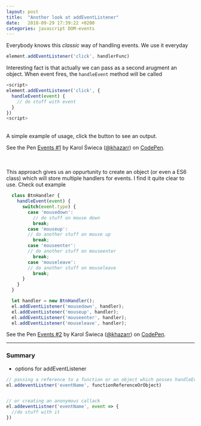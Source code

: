 ```yaml
---
layout: post
title:  "Another look at addEventListener"
date:   2018-09-29 17:39:22 +0200
categories: javascript DOM-events
---
```


Everybody knows this *classic* way of handling events. We use it everyday

```javascript
element.addEventListener('click', handlerFunc)
```

Interesting fact is that actually we can pass as a second arugment an object. When event fires, the ```handleEvent``` method will be called

```javascript
<script>
element.addEventListener('click', {
  handleEvent(event) {
    // do stuff with event
  }
})
<script>
```
<br>
A simple example of usage, click the button to see an output.

<p data-height="161" data-theme-id="0" data-slug-hash="KGwyPE" data-default-tab="result" data-user="khazarr" data-pen-title="Events #1" class="codepen">See the Pen <a href="https://codepen.io/khazarr/pen/KGwyPE/">Events #1</a> by Karol Świeca (<a href="https://codepen.io/khazarr">@khazarr</a>) on <a href="https://codepen.io">CodePen</a>.</p>
<script async src="https://static.codepen.io/assets/embed/ei.js"></script>

<br><br>
This approach gives us an oppurtunity to create an object (or even a ES6 class) which will store multiple handlers for events. I find it quite clear to use. Check out example

```javascript
  class BtnHandler {
    handleEvent(event) {
      switch(event.type) {
        case 'mousedown':
          // do stuff on mouse down
          break;
        case 'mouseup':
        // do another stuff on mouse up
          break;
        case 'mouseenter':
        // do another stuff on mouseenter
          break;
        case 'mouseleave':
        // do another stuff on mouseleave
          break;
      }
    }
  }

  let handler = new BtnHandler();
  el.addEventListener('mousedown', handler);
  el.addEventListener('mouseup', handler);
  el.addEventListener('mouseenter', handler);
  el.addEventListener('mouseleave', handler);
```

<p data-height="169" data-theme-id="0" data-slug-hash="mzyqOx" data-default-tab="result" data-user="khazarr" data-pen-title="Events #2" class="codepen">See the Pen <a href="https://codepen.io/khazarr/pen/mzyqOx/">Events #2</a> by Karol Świeca (<a href="https://codepen.io/khazarr">@khazarr</a>) on <a href="https://codepen.io">CodePen</a>.</p>
<script async src="https://static.codepen.io/assets/embed/ei.js"></script>


---

### Summary 
* options for addEventListener

```javascript
// passing a reference to a function or an object which posses handleEvent method
el.addeventListner('eventName', functionReferenceOrObject)


// or creating an anonymous callack
el.addeventListner('eventName', event => {
  //do stuff with it
})
```